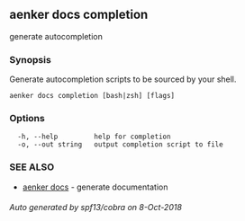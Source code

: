 ## aenker docs completion

generate autocompletion

### Synopsis

Generate autocompletion scripts to be sourced by your shell.

```
aenker docs completion [bash|zsh] [flags]
```

### Options

```
  -h, --help         help for completion
  -o, --out string   output completion script to file
```

### SEE ALSO

* [aenker docs](aenker_docs.md)	 - generate documentation

###### Auto generated by spf13/cobra on 8-Oct-2018
